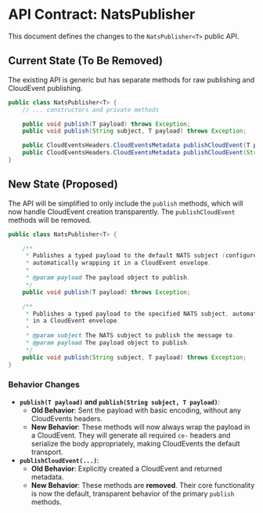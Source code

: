 # API Contract: NatsPublisher<T>

This document defines the changes to the `NatsPublisher<T>` public API.

## Current State (To Be Removed)

The existing API is generic but has separate methods for raw publishing and CloudEvent publishing.

```java
public class NatsPublisher<T> {
    // ... constructors and private methods

    public void publish(T payload) throws Exception;
    public void publish(String subject, T payload) throws Exception;

    public CloudEventsHeaders.CloudEventsMetadata publishCloudEvent(T payload, String ceType, String ceSource) throws Exception;
    public CloudEventsHeaders.CloudEventsMetadata publishCloudEvent(String subject, T payload, String ceType, String ceSource) throws Exception;
}
```

## New State (Proposed)

The API will be simplified to only include the `publish` methods, which will now handle CloudEvent creation transparently. The `publishCloudEvent` methods will be removed.

```java
public class NatsPublisher<T> {

    /**
     * Publishes a typed payload to the default NATS subject (configured via @NatsSubject),
     * automatically wrapping it in a CloudEvent envelope.
     *
     * @param payload The payload object to publish.
     */
    public void publish(T payload) throws Exception;

    /**
     * Publishes a typed payload to the specified NATS subject, automatically wrapping it
     * in a CloudEvent envelope.
     *
     * @param subject The NATS subject to publish the message to.
     * @param payload The payload object to publish.
     */
    public void publish(String subject, T payload) throws Exception;
}
```

### Behavior Changes

-   **`publish(T payload)` and `publish(String subject, T payload)`**:
    -   **Old Behavior**: Sent the payload with basic encoding, without any CloudEvents headers.
    -   **New Behavior**: These methods will now always wrap the payload in a CloudEvent. They will generate all required `ce-` headers and serialize the body appropriately, making CloudEvents the default transport.
-   **`publishCloudEvent(...)`**:
    -   **Old Behavior**: Explicitly created a CloudEvent and returned metadata.
    -   **New Behavior**: These methods are **removed**. Their core functionality is now the default, transparent behavior of the primary `publish` methods.